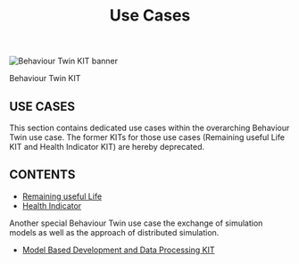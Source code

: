 ﻿---
id: overview
title: Use Cases
description: Behaviour Twin KIT
---

<div style={{display:'block'}}>
  <div style={{display:'inline-block', verticalAlign:'top'}}>

![Behaviour Twin KIT banner](@site/static/img/kit-icons/behaviour-twin-kit-icon-mini.svg)

  </div>
  <div style={{display:'inline-block', fontSize:17, color:'rgb(255,166,1)', marginLeft:7, verticalAlign:'top', paddingTop:6}}>
Behaviour Twin KIT
  </div>
</div>

## USE CASES

This section contains dedicated use cases within the overarching Behaviour Twin use case.
The former KITs for those use cases (Remaining useful Life KIT and Health Indicator KIT) are hereby deprecated.

## CONTENTS

- [Remaining useful Life](rul/overview)
- [Health Indicator](hi/overview)

Another special Behaviour Twin use case the exchange of simulation models as well as the approach of distributed simulation. 

- [Model Based Development and Data Processing KIT](../../Behaviour%20Twin%20MDP%20Kit/page_adoption-view)
